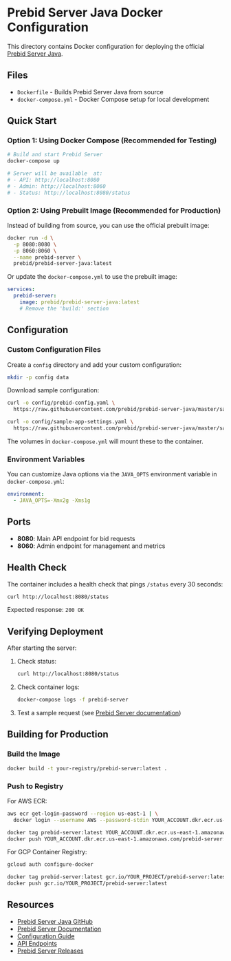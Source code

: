 # Prebid Server Java Docker Configuration

This directory contains Docker configuration for deploying the official [Prebid Server Java](https://github.com/prebid/prebid-server-java).

## Files

- `Dockerfile` - Builds Prebid Server Java from source
- `docker-compose.yml` - Docker Compose setup for local development

## Quick Start

### Option 1: Using Docker Compose (Recommended for Testing)

```bash
# Build and start Prebid Server
docker-compose up 

# Server will be available  at:
# - API: http://localhost:8080
# - Admin: http://localhost:8060
# - Status: http://localhost:8080/status
```

### Option 2: Using Prebuilt Image (Recommended for Production)

Instead of building from source, you can use the official prebuilt image:

```bash
docker run -d \
  -p 8080:8080 \
  -p 8060:8060 \
  --name prebid-server \
  prebid/prebid-server-java:latest
```

Or update the `docker-compose.yml` to use the prebuilt image:

```yaml
services:
  prebid-server:
    image: prebid/prebid-server-java:latest
    # Remove the 'build:' section
```

## Configuration

### Custom Configuration Files

Create a `config` directory and add your custom configuration:

```bash
mkdir -p config data
```

Download sample configuration:

```bash
curl -o config/prebid-config.yaml \
  https://raw.githubusercontent.com/prebid/prebid-server-java/master/sample/configs/prebid-config.yaml

curl -o config/sample-app-settings.yaml \
  https://raw.githubusercontent.com/prebid/prebid-server-java/master/sample/configs/sample-app-settings.yaml
```

The volumes in `docker-compose.yml` will mount these to the container.

### Environment Variables

You can customize Java options via the `JAVA_OPTS` environment variable in `docker-compose.yml`:

```yaml
environment:
  - JAVA_OPTS=-Xmx2g -Xms1g
```

## Ports

- **8080**: Main API endpoint for bid requests
- **8060**: Admin endpoint for management and metrics

## Health Check

The container includes a health check that pings `/status` every 30 seconds:

```bash
curl http://localhost:8080/status
```

Expected response: `200 OK`

## Verifying Deployment

After starting the server:

1. Check status:
   ```bash
   curl http://localhost:8080/status
   ```

2. Check container logs:
   ```bash
   docker-compose logs -f prebid-server
   ```

3. Test a sample request (see [Prebid Server documentation](https://docs.prebid.org/prebid-server/endpoints/openrtb2/pbs-endpoint-auction.html))

## Building for Production

### Build the Image

```bash
docker build -t your-registry/prebid-server:latest .
```

### Push to Registry

For AWS ECR:
```bash
aws ecr get-login-password --region us-east-1 | \
  docker login --username AWS --password-stdin YOUR_ACCOUNT.dkr.ecr.us-east-1.amazonaws.com

docker tag prebid-server:latest YOUR_ACCOUNT.dkr.ecr.us-east-1.amazonaws.com/prebid-server:latest
docker push YOUR_ACCOUNT.dkr.ecr.us-east-1.amazonaws.com/prebid-server:latest
```

For GCP Container Registry:
```bash
gcloud auth configure-docker

docker tag prebid-server:latest gcr.io/YOUR_PROJECT/prebid-server:latest
docker push gcr.io/YOUR_PROJECT/prebid-server:latest
```

## Resources

- [Prebid Server Java GitHub](https://github.com/prebid/prebid-server-java)
- [Prebid Server Documentation](https://docs.prebid.org/prebid-server/overview/prebid-server-overview.html)
- [Configuration Guide](https://github.com/prebid/prebid-server-java/blob/master/docs/config.md)
- [API Endpoints](https://github.com/prebid/prebid-server-java/blob/master/docs/endpoints)
- [Prebid Server Releases](https://github.com/prebid/prebid-server-java/releases)
